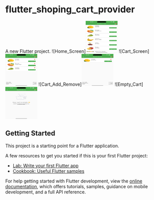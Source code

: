 # flutter_shoping_cart_provider

A new Flutter project.
![Home_Screen]<img src="assets/images/home_screen.png" width="100" height="100">
![Cart_Screen]<img src="assets/images/cart_screen.png" width="100" height="100">
![Cart_Add_Remove]<img src="assets/images/cart_add_remove.png" width="100" height="100">
![Empty_Cart]<img src="assets/images/empty_cart.png" width="100" height="100">


## Getting Started

This project is a starting point for a Flutter application.

A few resources to get you started if this is your first Flutter project:

- [Lab: Write your first Flutter app](https://docs.flutter.dev/get-started/codelab)
- [Cookbook: Useful Flutter samples](https://docs.flutter.dev/cookbook)

For help getting started with Flutter development, view the
[online documentation](https://docs.flutter.dev/), which offers tutorials,
samples, guidance on mobile development, and a full API reference.
